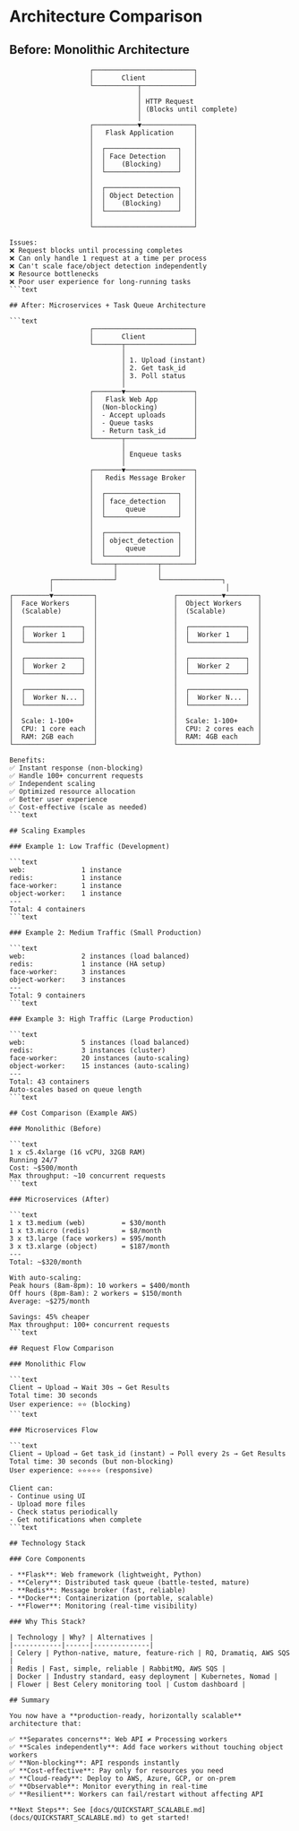 # Architecture Comparison

## Before: Monolithic Architecture

```text
                    ┌─────────────────────────┐
                    │       Client            │
                    └───────────┬─────────────┘
                                │
                                │ HTTP Request
                                │ (Blocks until complete)
                                │
                    ┌───────────▼─────────────┐
                    │   Flask Application     │
                    │                         │
                    │  ┌──────────────────┐   │
                    │  │ Face Detection   │   │
                    │  │    (Blocking)    │   │
                    │  └──────────────────┘   │
                    │                         │
                    │  ┌──────────────────┐   │
                    │  │ Object Detection │   │
                    │  │    (Blocking)    │   │
                    │  └──────────────────┘   │
                    │                         │
                    └─────────────────────────┘

Issues:
❌ Request blocks until processing completes
❌ Can only handle 1 request at a time per process
❌ Can't scale face/object detection independently
❌ Resource bottlenecks
❌ Poor user experience for long-running tasks
```text

## After: Microservices + Task Queue Architecture

```text
                    ┌─────────────────────────┐
                    │       Client            │
                    └───────┬─────────────────┘
                            │
                            │ 1. Upload (instant)
                            │ 2. Get task_id
                            │ 3. Poll status
                            │
                    ┌───────▼─────────────────┐
                    │   Flask Web App         │
                    │  (Non-blocking)         │
                    │  - Accept uploads       │
                    │  - Queue tasks          │
                    │  - Return task_id       │
                    └───────┬─────────────────┘
                            │
                            │ Enqueue tasks
                            │
                    ┌───────▼─────────────────┐
                    │   Redis Message Broker  │
                    │                         │
                    │  ┌──────────────────┐   │
                    │  │ face_detection   │   │
                    │  │     queue        │   │
                    │  └──────────────────┘   │
                    │                         │
                    │  ┌──────────────────┐   │
                    │  │ object_detection │   │
                    │  │     queue        │   │
                    │  └──────────────────┘   │
                    └─────┬──────────┬────────┘
                          │          │
          ┌───────────────┘          └───────────────┐
          │                                           │
┌─────────▼──────────┐                   ┌───────────▼────────┐
│  Face Workers      │                   │  Object Workers    │
│  (Scalable)        │                   │  (Scalable)        │
│                    │                   │                    │
│  ┌──────────────┐  │                   │  ┌──────────────┐  │
│  │  Worker 1    │  │                   │  │  Worker 1    │  │
│  └──────────────┘  │                   │  └──────────────┘  │
│                    │                   │                    │
│  ┌──────────────┐  │                   │  ┌──────────────┐  │
│  │  Worker 2    │  │                   │  │  Worker 2    │  │
│  └──────────────┘  │                   │  └──────────────┘  │
│                    │                   │                    │
│  ┌──────────────┐  │                   │  ┌──────────────┐  │
│  │  Worker N... │  │                   │  │  Worker N... │  │
│  └──────────────┘  │                   │  └──────────────┘  │
│                    │                   │                    │
│  Scale: 1-100+     │                   │  Scale: 1-100+     │
│  CPU: 1 core each  │                   │  CPU: 2 cores each │
│  RAM: 2GB each     │                   │  RAM: 4GB each     │
└────────────────────┘                   └────────────────────┘

Benefits:
✅ Instant response (non-blocking)
✅ Handle 100+ concurrent requests
✅ Independent scaling
✅ Optimized resource allocation
✅ Better user experience
✅ Cost-effective (scale as needed)
```text

## Scaling Examples

### Example 1: Low Traffic (Development)

```text
web:              1 instance
redis:            1 instance
face-worker:      1 instance
object-worker:    1 instance
---
Total: 4 containers
```text

### Example 2: Medium Traffic (Small Production)

```text
web:              2 instances (load balanced)
redis:            1 instance (HA setup)
face-worker:      3 instances
object-worker:    3 instances
---
Total: 9 containers
```text

### Example 3: High Traffic (Large Production)

```text
web:              5 instances (load balanced)
redis:            3 instances (cluster)
face-worker:      20 instances (auto-scaling)
object-worker:    15 instances (auto-scaling)
---
Total: 43 containers
Auto-scales based on queue length
```text

## Cost Comparison (Example AWS)

### Monolithic (Before)

```text
1 x c5.4xlarge (16 vCPU, 32GB RAM)
Running 24/7
Cost: ~$500/month
Max throughput: ~10 concurrent requests
```text

### Microservices (After)

```text
1 x t3.medium (web)         = $30/month
1 x t3.micro (redis)        = $8/month
3 x t3.large (face workers) = $95/month
3 x t3.xlarge (object)      = $187/month
---
Total: ~$320/month

With auto-scaling:
Peak hours (8am-8pm): 10 workers = $400/month
Off hours (8pm-8am): 2 workers = $150/month
Average: ~$275/month

Savings: 45% cheaper
Max throughput: 100+ concurrent requests
```text

## Request Flow Comparison

### Monolithic Flow

```text
Client → Upload → Wait 30s → Get Results
Total time: 30 seconds
User experience: ⭐⭐ (blocking)
```text

### Microservices Flow

```text
Client → Upload → Get task_id (instant) → Poll every 2s → Get Results
Total time: 30 seconds (but non-blocking)
User experience: ⭐⭐⭐⭐⭐ (responsive)

Client can:
- Continue using UI
- Upload more files
- Check status periodically
- Get notifications when complete
```text

## Technology Stack

### Core Components

- **Flask**: Web framework (lightweight, Python)
- **Celery**: Distributed task queue (battle-tested, mature)
- **Redis**: Message broker (fast, reliable)
- **Docker**: Containerization (portable, scalable)
- **Flower**: Monitoring (real-time visibility)

### Why This Stack?

| Technology | Why? | Alternatives |
|------------|------|--------------|
| Celery | Python-native, mature, feature-rich | RQ, Dramatiq, AWS SQS |
| Redis | Fast, simple, reliable | RabbitMQ, AWS SQS |
| Docker | Industry standard, easy deployment | Kubernetes, Nomad |
| Flower | Best Celery monitoring tool | Custom dashboard |

## Summary

You now have a **production-ready, horizontally scalable** architecture that:

✅ **Separates concerns**: Web API ≠ Processing workers
✅ **Scales independently**: Add face workers without touching object workers
✅ **Non-blocking**: API responds instantly
✅ **Cost-effective**: Pay only for resources you need
✅ **Cloud-ready**: Deploy to AWS, Azure, GCP, or on-prem
✅ **Observable**: Monitor everything in real-time
✅ **Resilient**: Workers can fail/restart without affecting API

**Next Steps**: See [docs/QUICKSTART_SCALABLE.md](docs/QUICKSTART_SCALABLE.md) to get started!

